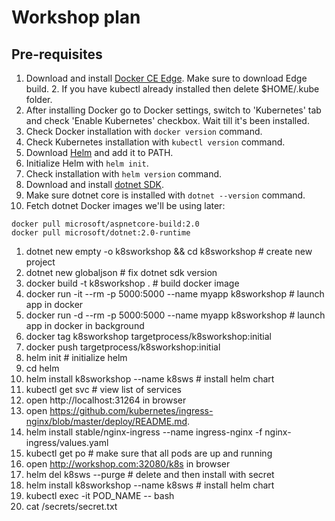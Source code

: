 # Workshop plan

## Pre-requisites
1. Download and install [Docker CE Edge](https://www.docker.com/community-edition). Make sure to download Edge build. 2. If you have kubectl already installed then delete $HOME/.kube folder.
3. After installing Docker go to Docker settings, switch to 'Kubernetes' tab and check 'Enable Kubernetes' checkbox. Wait till it's been installed.
4. Check Docker installation with ```docker version``` command.
5. Check Kubernetes installation with ```kubectl version``` command.
6. Download [Helm](https://github.com/kubernetes/helm/releases) and add it to PATH.
7. Initialize Helm with ```helm init```.
8. Check installation with ```helm version``` command.
9. Download and install [dotnet SDK](https://www.microsoft.com/net/download/windows).
10. Make sure dotnet core is installed with ```dotnet --version``` command.
11. Fetch dotnet Docker images we'll be using later:
```
docker pull microsoft/aspnetcore-build:2.0
docker pull microsoft/dotnet:2.0-runtime
```

1. dotnet new empty -o k8sworkshop && cd k8sworkshop # create new project
2. dotnet new globaljson # fix dotnet sdk version
3. docker build -t k8sworkshop . # build docker image
4. docker run -it --rm -p 5000:5000 --name myapp k8sworkshop # launch app in docker
5. docker run -d --rm -p 5000:5000 --name myapp k8sworkshop # launch app in docker in background
6. docker tag k8sworkshop targetprocess/k8sworkshop:initial
7. docker push targetprocess/k8sworkshop:initial
8. helm init # initialize helm
9. cd helm
10. helm install k8sworkshop --name k8sws # install helm chart
11. kubectl get svc # view list of services
12. open http://localhost:31264 in browser
13. open https://github.com/kubernetes/ingress-nginx/blob/master/deploy/README.md.
14. helm install stable/nginx-ingress --name ingress-nginx -f nginx-ingress/values.yaml
15. kubectl get po # make sure that all pods are up and running
16. open http://workshop.com:32080/k8s in browser
17. helm del k8sws --purge # delete and then install with secret
18. helm install k8sworkshop --name k8sws # install helm chart
19. kubectl exec -it POD_NAME -- bash
20. cat /secrets/secret.txt
